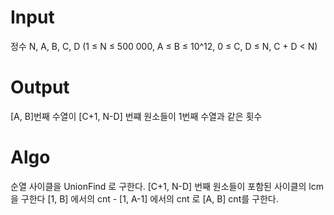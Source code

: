 # Input
정수 N, A, B, C, D (1 ≤ N ≤ 500 000, A ≤ B ≤ 10^12, 0 ≤ C, D ≤ N, C + D < N)

# Output
[A, B]번째 수열이 [C+1, N-D] 번쨰 원소들이 1번째 수열과 같은 횟수


# Algo
순열 사이클을 UnionFind 로 구한다.
[C+1, N-D] 번째 원소들이 포함된 사이클의 lcm을 구한다
[1, B] 에서의 cnt - [1, A-1] 에서의 cnt 로 [A, B] cnt를 구한다.

